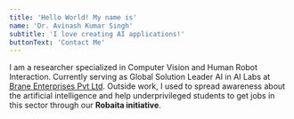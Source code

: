 ```yaml
---
title: 'Hello World! My name is'
name: 'Dr. Avinash Kumar Singh'
subtitle: 'I love creating AI applications!'
buttonText: 'Contact Me'
---
```


I am a researcher specialized in Computer Vision and Human Robot Interaction. Currently serving as Global Solution Leader AI in AI Labs at [Brane Enterprises Pvt Ltd](https://www.braneenterprises.com/). Outside work, I used to spread awareness about the artificial intelligence and help underprivileged students to get jobs in this sector through our **Robaita initiative**.